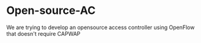 # Open-source-AC
We are trying to develop an opensource access controller using OpenFlow that doesn't require CAPWAP
